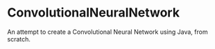 # ConvolutionalNeuralNetwork
An attempt to create a Convolutional Neural Network using Java, from scratch.
